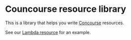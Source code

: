 # Councourse resource library

This is a library that helps you write [Concourse](https://concourse.ci) resources.

See our [Lambda resource](https://github.com/Sydsvenskan/lambda-resource) for an example.
